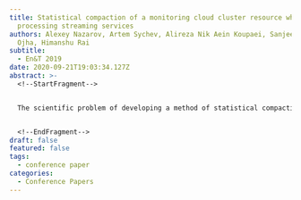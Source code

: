```yaml
---
title: Statistical compaction of a monitoring cloud cluster resource when
  processing streaming services
authors: Alexey Nazarov, Artem Sychev, Alireza Nik Aein Koupaei, Sanjeev Kumar
  Ojha, Himanshu Rai
subtitle:
  - En&T 2019
date: 2020-09-21T19:03:34.127Z
abstract: >-
  <!--StartFragment-->


  The scientific problem of developing a method of statistical compaction of the necessary cloud resource in the processing of streaming services in the interests of monitoring systems for various purposes is formulated and solved. The method allows you to determine the number of virtual connections for different services that can be processed in a cloud cluster with a given quality, taking into account, on the one hand, the flow of requests from sources of different services for the provision of virtual connections, and, on the other hand, the needs of these same services transfer rates, taking into Analytical relations for calculation of necessary productivity of a cloud cluster at the set value of probability of loss of a micropackage of streams of DStream are received.


  <!--EndFragment-->
draft: false
featured: false
tags:
  - conference paper
categories:
  - Conference Papers
---
```

